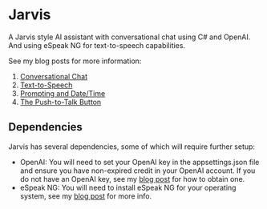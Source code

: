 # Jarvis

A Jarvis style AI assistant with conversational chat using C# and OpenAI. And using eSpeak NG for text-to-speech capabilities.

See my blog posts for more information:

1. [Conversational Chat](https://www.matthewyancer.com/2024/01/16/building-jarvis-in-csharp-part-1.html)
2. [Text-to-Speech](https://www.matthewyancer.com/2024/01/23/building-jarvis-in-csharp-part-2.html)  
3. [Prompting and Date/Time](https://www.matthewyancer.com/2024/01/30/building-jarvis-in-csharp-part-3.html)
4. [The Push-to-Talk Button](https://www.matthewyancer.com/2024/02/08/building-jarvis-in-csharp-part-4.html)

## Dependencies

Jarvis has several dependencies, some of which will require further setup:

- OpenAI: You will need to set your OpenAI key in the appsettings.json file and ensure you have non-expired credit in your OpenAI account. If you do not have an OpenAI key, see my [blog post](https://www.matthewyancer.com/2024/01/16/building-jarvis-in-csharp-part-1.html) for how to obtain one.
- eSpeak NG: You will need to install eSpeak NG for your operating system, see my [blog post](https://www.matthewyancer.com/2024/01/23/building-jarvis-in-csharp-part-2.html) for more info.
